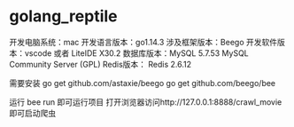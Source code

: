 # golang_reptile
开发电脑系统：mac
开发语言版本：go1.14.3
涉及框架版本：Beego
开发软件版本：vscode 或者 LiteIDE X30.2
数据库版本：MySQL 5.7.53 MySQL Community Server (GPL)
Redis版本： Redis 2.6.12

需要安装
   go get github.com/astaxie/beego
   go get github.com/beego/bee
   
 运行 bee run 即可运行项目 打开浏览器访问http://127.0.0.1:8888/crawl_movie即可启动爬虫

